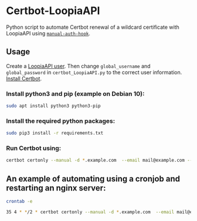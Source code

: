 # Certbot-LoopiaAPI
Python script to automate Certbot renewal of a wildcard certificate with LoopiaAPI using [`manual-auth-hook`](https://certbot.eff.org/docs/using.html#pre-and-post-validation-hooks).

## Usage
Create a [LoopiaAPI user](https://www.loopia.se/api/). Then change `global_username` and `global_password` in `certbot_LoopiaAPI.py` to the correct user information. [Install Certbot](https://certbot.eff.org/).

### Install python3 and pip (example on Debian 10):
```bash
sudo apt install python3 python3-pip
```

### Install the required python packages:
```bash
sudo pip3 install -r requirements.txt
```

### Run Certbot using:
```bash
certbot certonly --manual -d *.example.com  --email mail@example.com --agree-tos --no-bootstrap --manual-public-ip-logging-ok --preferred-challenges dns-01 --manual-auth-hook /path/to/certbot_LoopiaAPI.py --server https://acme-v02.api.letsencrypt.org/directory
```

## An example of automating using a cronjob and restarting an nginx server:
```bash
crontab -e
```
```bash
35 4 * */2 * certbot certonly --manual -d *.example.com  --email mail@example.com --agree-tos --no-bootstrap --manual-public-ip-logging-ok --preferred-challenges dns-01 --manual-auth-hook /path/to/certbot_LoopiaAPI.py --server https://acme-v02.api.letsencrypt.org/directory && service nginx restart
```
